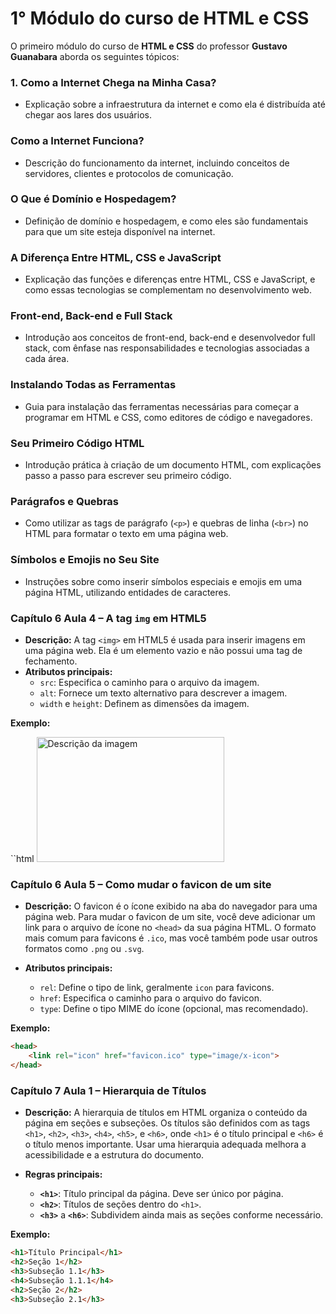 
# 1° Módulo do curso de HTML e CSS

O primeiro módulo do curso de **HTML e CSS** do professor **Gustavo Guanabara** aborda os seguintes tópicos:

### 1. Como a Internet Chega na Minha Casa?
- Explicação sobre a infraestrutura da internet e como ela é distribuída até chegar aos lares dos usuários.

### Como a Internet Funciona?
- Descrição do funcionamento da internet, incluindo conceitos de servidores, clientes e protocolos de comunicação.

### O Que é Domínio e Hospedagem?
- Definição de domínio e hospedagem, e como eles são fundamentais para que um site esteja disponível na internet.

### A Diferença Entre HTML, CSS e JavaScript
- Explicação das funções e diferenças entre HTML, CSS e JavaScript, e como essas tecnologias se complementam no desenvolvimento web.

### Front-end, Back-end e Full Stack
- Introdução aos conceitos de front-end, back-end e desenvolvedor full stack, com ênfase nas responsabilidades e tecnologias associadas a cada área.

### Instalando Todas as Ferramentas
- Guia para instalação das ferramentas necessárias para começar a programar em HTML e CSS, como editores de código e navegadores.

### Seu Primeiro Código HTML
- Introdução prática à criação de um documento HTML, com explicações passo a passo para escrever seu primeiro código.

### Parágrafos e Quebras
- Como utilizar as tags de parágrafo (`<p>`) e quebras de linha (`<br>`) no HTML para formatar o texto em uma página web.

### Símbolos e Emojis no Seu Site
- Instruções sobre como inserir símbolos especiais e emojis em uma página HTML, utilizando entidades de caracteres.

### Capítulo 6 Aula 4 – A tag `img` em HTML5

- **Descrição:** A tag `<img>` em HTML5 é usada para inserir imagens em uma página web. Ela é um elemento vazio e não possui uma tag de fechamento.
- **Atributos principais:**
  - `src`: Especifica o caminho para o arquivo da imagem.
  - `alt`: Fornece um texto alternativo para descrever a imagem.
  - `width` e `height`: Definem as dimensões da imagem.

**Exemplo:**

``html
<img src="imagem.jpg" alt="Descrição da imagem" width="300" height="200">
### Capítulo 6 Aula 5 – Como mudar o favicon de um site

- **Descrição:** O favicon é o ícone exibido na aba do navegador para uma página web. Para mudar o favicon de um site, você deve adicionar um link para o arquivo de ícone no `<head>` da sua página HTML. O formato mais comum para favicons é `.ico`, mas você também pode usar outros formatos como `.png` ou `.svg`.

- **Atributos principais:**
  - `rel`: Define o tipo de link, geralmente `icon` para favicons.
  - `href`: Especifica o caminho para o arquivo do favicon.
  - `type`: Define o tipo MIME do ícone (opcional, mas recomendado).

**Exemplo:**

```html
<head>
    <link rel="icon" href="favicon.ico" type="image/x-icon">
</head>
```
### Capítulo 7 Aula 1 – Hierarquia de Títulos

- **Descrição:** A hierarquia de títulos em HTML organiza o conteúdo da página em seções e subseções. Os títulos são definidos com as tags `<h1>`, `<h2>`, `<h3>`, `<h4>`, `<h5>`, e `<h6>`, onde `<h1>` é o título principal e `<h6>` é o título menos importante. Usar uma hierarquia adequada melhora a acessibilidade e a estrutura do documento.

- **Regras principais:**
  - **`<h1>`**: Título principal da página. Deve ser único por página.
  - **`<h2>`**: Títulos de seções dentro do `<h1>`.
  - **`<h3>`** a **`<h6>`**: Subdividem ainda mais as seções conforme necessário.

**Exemplo:**

```html
<h1>Título Principal</h1>
<h2>Seção 1</h2>
<h3>Subseção 1.1</h3>
<h4>Subseção 1.1.1</h4>
<h2>Seção 2</h2>
<h3>Subseção 2.1</h3>
```
  
